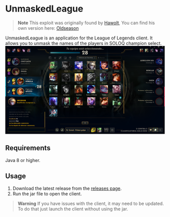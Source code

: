 # UnmaskedLeague

> **Note**
> This exploit was originally found by [Hawolt](https://github.com/hawolt), You can find his own version here: [Oldseason](https://github.com/Riotphobia/Oldseason)

UnmaskedLeague is an application for the League of Legends client. 
It allows you to unmask the names of the players in SOLOQ champion select. 
![Umasked.png](.assets/Umasked.png)
## Requirements
Java 8 or higher.
## Usage
1. Download the latest release from the [releases page](https://github.com/xBaank/UnmaskedLeague/releases).
2. Run the jar file to open the client.
> **Warning**
> If you have issues with the client, it may need to be updated. To do that just launch the client without using the jar.
